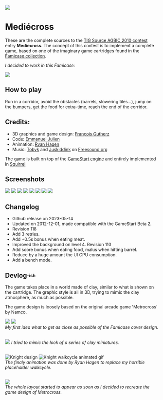 ![](img/mediecross-title.png)

# Mediécross

These are the complete sources to the [TIG Source AGBIC 2010 contest](https://www.tigsource.com/2010/06/28/a-game-by-its-cover-competition/) entry **Mediecross**. The concept of this contest is to implement a complete game, based on one of the imaginary game cartridges found in the [Famicase collection](https://famicase.com/10/index.html).

_I decided to work in this Famicase:_ 

![](img/famicase_34-Dot_Additive.png)

## How to play

Run in a corridor, avoid the obstacles (barrels, slowering tiles...), jump on the bumpers, get the food for extra-time, reach the end of the corridor.

## Credits:
- 3D graphics and game design: [François Gutherz](https://www.github.com/astrofra)
- Code: [Emmanuel Julien](https://github.com/ejulien/)
- Animation: [Ryan Hagen](https://www.behance.net/ryanhagen)
- Music: [Tobyk](https://freesound.org/people/tobyk/) and [Juskiddink](https://freesound.org/people/juskiddink/) on [Freesound.org](https//Freesound.org)

The game is built on top of the [GameStart engine](https://www.youtube.com/@GameStart3D/videos) and entirely implemented in [Squirrel]()

## Screenshots

[![](img/mediecross-shot-000_thumb.png)](img/mediecross-shot-000.png)
[![](img/mediecross-shot-001_thumb.png)](img/mediecross-shot-001.png)
[![](img/mediecross-shot-002_thumb.png)](img/mediecross-shot-002.png)
[![](img/mediecross-shot-003_thumb.png)](img/mediecross-shot-003.png)
[![](img/mediecross-shot-004_thumb.png)](img/mediecross-shot-004.png)
[![](img/mediecross-shot-005_thumb.png)](img/mediecross-shot-005.png)
[![](img/mediecross-shot-006_thumb.png)](img/mediecross-shot-006.png)
[![](img/mediecross-shot-007_thumb.png)](img/mediecross-shot-007.png)

## Changelog

- Github release on 2023-05-14
- Updated on 2012-12-01, made compatible with the GameStart Beta 2.
- Revision 118
 - Add 3 retries.
 - Add +0.5s bonus when eating meat.
 - Improved the background on level 4.
Revision 110
 - Add score bonus when eating food, malus when hitting barrel.
 - Reduce by a huge amount the UI CPU consumption.
 - Add a bench mode.

## Devlog<sub><sup>-ish</sup></sub>

The game takes place in a world made of clay, similar to what is shown on the cartridge. The graphic style is all in 3D, trying to mimic the clay atmosphere, as much as possible.

The game design is loosely based on the original arcade game 'Metrocross' by Namco.

![](img/wip/modeling_000.png)
![](img/wip/modeling_001.png)<br>
_My first idea what to get as close as possible of the Famicase cover design._<br><br>

![](img/wip/shading_000.png)
_I tried to mimic the look of a series of clay miniatures._<br><br>

![Knight design](img/wip/knight_design.png)
![Knight walkcycle animated gif](img/wip/knight_walkcycle.gif)<br>
_The finaly animation was done by Ryan Hagen to replace my horrible placeholder walkcycle._<br><br>

![](img/wip/game_layout.png)<br>
_The whole layout started to appear as soon as I decided to recreate the game design of Metrocross._
